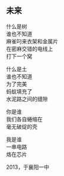 ## 未来

什么是树<br>
谁也不知道<br>
麻雀叼来衣架和金属片<br>
在密麻交错的电线上<br>
打下一个窝<br>

什么是土<br>
谁也不知道<br>
为了完美<br>
蚂蚁填充了<br>
水泥路之间的缝隙<br>

你是谁<br>
我们各自蜷缩在<br>
毫无破绽的壳<br>

我是谁<br>
一串电路<br>
烙在芯片<br>

2013，于襄阳一中